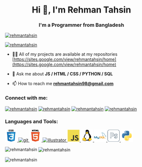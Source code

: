 <h1 align="center">Hi 👋, I'm Rehman Tahsin</h1>
<h3 align="center">I'm a Programmer from Bangladesh</h3>

<p align="left"> <a href="https://github.com/ryo-ma/github-profile-trophy"><img src="https://github-profile-trophy.vercel.app/?username=rehmantahsin" alt="rehmantahsin" /></a> </p>

<p align="left"> <a href="https://twitter.com/rehmantahsin" target="blank"><img src="https://img.shields.io/twitter/follow/rehmantahsin?logo=twitter&style=for-the-badge" alt="rehmantahsin" /></a> </p>

- 👨‍💻 All of my projects are available at my repositories [https://sites.google.com/view/rehmantahsin/home](https://sites.google.com/view/rehmantahsin/home)

- 💬 Ask me about **JS / HTML / CSS / PYTHON / SQL**

- 📫 How to reach me **rehmantahsin98@gmail.com**

<h3 align="left">Connect with me:</h3>
<p align="left">
<a href="https://dev.to/rehmantahsin" target="blank"><img align="center" src="https://raw.githubusercontent.com/rahuldkjain/github-profile-readme-generator/master/src/images/icons/Social/devto.svg" alt="rehmantahsin" height="30" width="40" /></a>
<a href="https://twitter.com/rehmantahsin" target="blank"><img align="center" src="https://raw.githubusercontent.com/rahuldkjain/github-profile-readme-generator/master/src/images/icons/Social/twitter.svg" alt="rehmantahsin" height="30" width="40" /></a>
<a href="https://linkedin.com/in/rehmantahsin" target="blank"><img align="center" src="https://raw.githubusercontent.com/rahuldkjain/github-profile-readme-generator/master/src/images/icons/Social/linked-in-alt.svg" alt="rehmantahsin" height="30" width="40" /></a>
<a href="https://fb.com/rehmantahsin" target="blank"><img align="center" src="https://raw.githubusercontent.com/rahuldkjain/github-profile-readme-generator/master/src/images/icons/Social/facebook.svg" alt="rehmantahsin" height="30" width="40" /></a>
</p>

<h3 align="left">Languages and Tools:</h3>
<p align="left"> <a href="https://www.w3schools.com/css/" target="_blank" rel="noreferrer"> <img src="https://raw.githubusercontent.com/devicons/devicon/master/icons/css3/css3-original-wordmark.svg" alt="css3" width="40" height="40"/> </a> <a href="https://git-scm.com/" target="_blank" rel="noreferrer"> <img src="https://www.vectorlogo.zone/logos/git-scm/git-scm-icon.svg" alt="git" width="40" height="40"/> </a> <a href="https://www.w3.org/html/" target="_blank" rel="noreferrer"> <img src="https://raw.githubusercontent.com/devicons/devicon/master/icons/html5/html5-original-wordmark.svg" alt="html5" width="40" height="40"/> </a> <a href="https://www.adobe.com/in/products/illustrator.html" target="_blank" rel="noreferrer"> <img src="https://www.vectorlogo.zone/logos/adobe_illustrator/adobe_illustrator-icon.svg" alt="illustrator" width="40" height="40"/> </a> <a href="https://developer.mozilla.org/en-US/docs/Web/JavaScript" target="_blank" rel="noreferrer"> <img src="https://raw.githubusercontent.com/devicons/devicon/master/icons/javascript/javascript-original.svg" alt="javascript" width="40" height="40"/> </a> <a href="https://www.linux.org/" target="_blank" rel="noreferrer"> <img src="https://raw.githubusercontent.com/devicons/devicon/master/icons/linux/linux-original.svg" alt="linux" width="40" height="40"/> </a> <a href="https://www.mysql.com/" target="_blank" rel="noreferrer"> <img src="https://raw.githubusercontent.com/devicons/devicon/master/icons/mysql/mysql-original-wordmark.svg" alt="mysql" width="40" height="40"/> </a> <a href="https://www.photoshop.com/en" target="_blank" rel="noreferrer"> <img src="https://raw.githubusercontent.com/devicons/devicon/master/icons/photoshop/photoshop-line.svg" alt="photoshop" width="40" height="40"/> </a> <a href="https://www.python.org" target="_blank" rel="noreferrer"> <img src="https://raw.githubusercontent.com/devicons/devicon/master/icons/python/python-original.svg" alt="python" width="40" height="40"/> </a> </p>

<p><img align="left" src="https://github-readme-stats.vercel.app/api/top-langs?username=rehmantahsin&show_icons=true&locale=en&layout=compact" alt="rehmantahsin" /></p>

<p>&nbsp;<img align="center" src="https://github-readme-stats.vercel.app/api?username=rehmantahsin&show_icons=true&locale=en" alt="rehmantahsin" /></p>

<p><img align="center" src="https://github-readme-streak-stats.herokuapp.com/?user=rehmantahsin&" alt="rehmantahsin" /></p>
 

